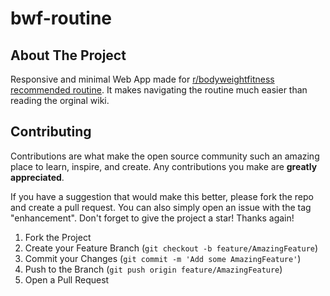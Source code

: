 # bwf-routine

## About The Project

Responsive and minimal Web App made for [r/bodyweightfitness](https://www.reddit.com/r/bodyweightfitness/) [recommended routine](https://www.reddit.com/r/bodyweightfitness/wiki/kb/recommended_routine). It makes navigating the routine much easier than reading the orginal wiki.

## Contributing

Contributions are what make the open source community such an amazing place to learn, inspire, and create. Any contributions you make are **greatly appreciated**.

If you have a suggestion that would make this better, please fork the repo and create a pull request. You can also simply open an issue with the tag "enhancement".
Don't forget to give the project a star! Thanks again!

1. Fork the Project
2. Create your Feature Branch (`git checkout -b feature/AmazingFeature`)
3. Commit your Changes (`git commit -m 'Add some AmazingFeature'`)
4. Push to the Branch (`git push origin feature/AmazingFeature`)
5. Open a Pull Request


